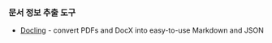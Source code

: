 

### 문서 정보 추출 도구

 - [Docling](https://docling-project.github.io/docling/) - convert PDFs and DocX into easy-to-use Markdown and JSON 